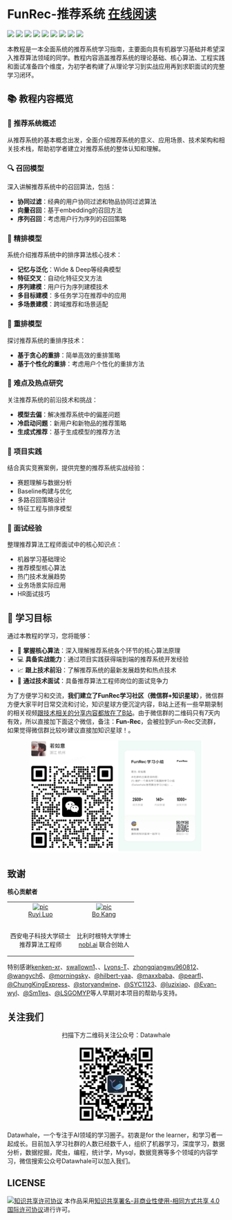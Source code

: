 # FunRec-推荐系统 [在线阅读](https://datawhalechina.github.io/fun-rec/)
<p align="left">
  <img src='https://img.shields.io/badge/python-3.8+-blue'>
  <img src='https://img.shields.io/badge/TensorFlow-2.13.0-blue'>
  <img src='https://img.shields.io/badge/pandas-2.0.3-brightgreen'>
  <img src='https://img.shields.io/badge/scikit--learn-1.3.2+-brightgreen'>
  <img src='https://img.shields.io/badge/gensim-4.3.3-brightgreen'>
  <img src='https://img.shields.io/badge/networkx-3.1-brightgreen'>
  <img src='https://img.shields.io/badge/lightgbm-4.6.0-brightgreen'>
  <img src='https://img.shields.io/badge/faiss--cpu-1.7.4-brightgreen'>
  <img src='https://img.shields.io/badge/seaborn-0.13.2-brightgreen'>
</p>

本教程是一本全面系统的推荐系统学习指南，主要面向具有机器学习基础并希望深入推荐算法领域的同学。教程内容涵盖推荐系统的理论基础、核心算法、工程实践和面试准备四个维度，为初学者构建了从理论学习到实战应用再到求职面试的完整学习闭环。

## 📚 教程内容概览

### 🎯 **推荐系统概述**
从推荐系统的基本概念出发，全面介绍推荐系统的意义、应用场景、技术架构和相关技术栈，帮助初学者建立对推荐系统的整体认知和理解。

### 🔍 **召回模型**
深入讲解推荐系统中的召回算法，包括：
- **协同过滤**：经典的用户协同过滤和物品协同过滤算法
- **向量召回**：基于embedding的召回方法
- **序列召回**：考虑用户行为序列的召回策略

### 🎯 **精排模型**
系统介绍推荐系统中的排序算法核心技术：
- **记忆与泛化**：Wide & Deep等经典模型
- **特征交叉**：自动化特征交叉方法
- **序列建模**：用户行为序列建模技术
- **多目标建模**：多任务学习在推荐中的应用
- **多场景建模**：跨域推荐和场景适配

### 🔄 **重排模型**
探讨推荐系统的重排序技术：
- **基于贪心的重排**：简单高效的重排策略
- **基于个性化的重排**：考虑用户个性化的重排方法

### 🚀 **难点及热点研究**
关注推荐系统的前沿技术和挑战：
- **模型去偏**：解决推荐系统中的偏差问题
- **冷启动问题**：新用户和新物品的推荐策略
- **生成式推荐**：基于生成模型的推荐方法

### 💼 **项目实践**
结合真实竞赛案例，提供完整的推荐系统实战经验：
- 赛题理解与数据分析
- Baseline构建与优化
- 多路召回策略设计
- 特征工程与排序模型

### 🎤 **面试经验**
整理推荐算法工程师面试中的核心知识点：
- 机器学习基础理论
- 推荐模型核心算法
- 热门技术发展趋势
- 业务场景实际应用
- HR面试技巧

## 🎯 **学习目标**

通过本教程的学习，您将能够：
- 🔧 **掌握核心算法**：深入理解推荐系统各个环节的核心算法原理
- 💻 **具备实战能力**：通过项目实践获得端到端的推荐系统开发经验
- 📈 **跟上技术前沿**：了解推荐系统的最新发展趋势和热点技术
- 🎯 **通过技术面试**：具备推荐算法工程师岗位的面试竞争力


为了方便学习和交流，**我们建立了FunRec学习社区（微信群+知识星球）**，微信群方便大家平时日常交流和讨论，知识星球方便沉淀内容，B站上还有一些早期录制的相关视频[跟技术相关的分享内容都放在了B站](https://space.bilibili.com/431850986/channel/collectiondetail?sid=339597)。由于微信群的二维码只有7天内有效，所以直接加下面这个微信，备注：**Fun-Rec**，会被拉到Fun-Rec交流群，如果觉得微信群比较吵建议直接加知识星球！。

<div align=center> 
<img src="imgs/join_community.png" alt="image-20220408193745249" width="400px";" />
</div>


## 致谢
**核心贡献者**

<table border="0">
  <tbody>
    <tr align="center" >
      <td>
         <a href="https://github.com/ruyiluo"><img width="70" height="70" src="https://github.com/ruyiluo.png?s=40" alt="pic"></a><br>
         <a href="https://github.com/ruyiluo">Ruyi Luo</a> 
        <p><br> 西安电子科技大学硕士 <br> 推荐算法工程师 </p>
      </td>
      <td>
         <a href="https://github.com/bokang-ugent"><img width="70" height="70" src="https://github.com/bokang-ugent.png?s=40" alt="pic"></a><br>
         <a href="https://bokang.io">Bo Kang</a> 
        <p><br> 比利时根特大学博士 <br> <a href="https://nobl.ai/">nobl.ai</a> 联合创始人 </p>
      </td>
    </tr>
  </tbody>
</table>

特别感谢[kenken-xr](https://github.com/kenken-xr)、[swallown1](https://github.com/swallown1)、、[Lyons-T](https://github.com/Lyons-T)、[zhongqiangwu960812](https://github.com/zhongqiangwu960812)、[@wangych6](https://github.com/wangych6)、[@morningsky](https://github.com/morningsky)、[@hilbert-yaa](https://github.com/hilbert-yaa)、[@maxxbaba](https://github.com/maxxbaba)、[@pearfl](https://github.com/pearfl)、[@ChungKingExpress](https://github.com/ChungKingExpress)、[@storyandwine](https://github.com/storyandwine)、[@SYC1123](https://github.com/SYC1123)、[@luzixiao](https://github.com/luzixiao)、[@Evan-wyl](https://github.com/Evan-wyl)、[@Sm1les](https://github.com/Sm1les)、[@LSGOMYP](https://github.com/LSGOMYP)等人早期对本项目的帮助与支持。


## 关注我们
<div align=center>
<p>扫描下方二维码关注公众号：Datawhale</p>
<img src="imgs/datawhale_qrcode.jpg" width = "180" height = "180">
</div>

Datawhale，一个专注于AI领域的学习圈子。初衷是for the learner，和学习者一起成长。目前加入学习社群的人数已经数千人，组织了机器学习，深度学习，数据分析，数据挖掘，爬虫，编程，统计学，Mysql，数据竞赛等多个领域的内容学习，微信搜索公众号Datawhale可以加入我们。


## LICENSE
<a rel="license" href="http://creativecommons.org/licenses/by-nc-sa/4.0/"><img alt="知识共享许可协议" style="border-width:0" src="https://img.shields.io/badge/license-CC%20BY--NC--SA%204.0-lightgrey" /></a>
本作品采用<a rel="license" href="http://creativecommons.org/licenses/by-nc-sa/4.0/">知识共享署名-非商业性使用-相同方式共享 4.0 国际许可协议</a>进行许可。
